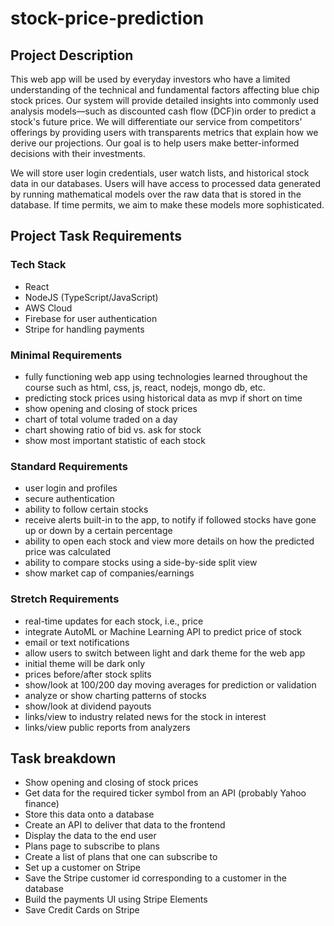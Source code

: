 # stock-price-prediction

## Project Description
This web app will be used by everyday investors who have a limited understanding of the technical and fundamental factors affecting blue chip stock prices. Our system will provide detailed insights into commonly used analysis models—such as discounted cash flow (DCF)in order to predict a stock's future price. We will differentiate our service from competitors’ offerings by providing users with transparents metrics that explain how we derive our projections. Our goal is to help users make better-informed decisions with their investments.

We will store user login credentials, user watch lists, and historical stock data in our databases. Users will have access to processed data generated by running mathematical models over the raw data that is stored in the database. If time permits, we aim to make these models more sophisticated.

## Project Task Requirements

### Tech Stack
- React
- NodeJS (TypeScript/JavaScript)
- AWS Cloud
- Firebase for user authentication
- Stripe for handling payments

### Minimal Requirements
- fully functioning web app using technologies learned throughout the course such as html, css, js, react, nodejs, mongo db, etc.
- predicting stock prices using historical data as mvp if short on time
- show opening and closing of stock prices
- chart of total volume traded on a day
- chart showing ratio of bid vs. ask for stock
- show most important statistic of each stock

### Standard Requirements
- user login and profiles
- secure authentication
- ability to follow certain stocks
- receive alerts built-in to the app, to notify if followed stocks have gone up or down by a certain percentage
- ability to open each stock and view more details on how the predicted price was calculated
- ability to compare stocks using a side-by-side split view
- show market cap of companies/earnings

### Stretch Requirements
- real-time updates for each stock, i.e., price
- integrate AutoML or Machine Learning API to predict price of stock
- email or text notifications
- allow users to switch between light and dark theme for the web app
- initial theme will be dark only
- prices before/after stock splits
- show/look at 100/200 day moving averages for prediction or validation
- analyze or show charting patterns of stocks
- show/look at dividend payouts
- links/view to industry related news for the stock in interest
- links/view public reports from analyzers

## Task breakdown 
- Show opening and closing of stock prices
- Get data for the required ticker symbol from an API (probably Yahoo finance)
- Store this data onto a database 
- Create an API to deliver that data to the frontend 
- Display the data to the end user
- Plans page to subscribe to plans 
- Create a list of plans that one can subscribe to 
- Set up a customer on Stripe 
- Save the Stripe customer id corresponding to a customer in the database 
- Build the payments UI using Stripe Elements 
- Save Credit Cards on Stripe
